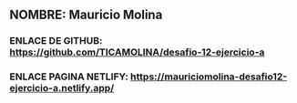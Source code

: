 ## NOMBRE: Mauricio Molina

### ENLACE DE GITHUB: https://github.com/TICAMOLINA/desafio-12-ejercicio-a

### ENLACE PAGINA NETLIFY: https://mauriciomolina-desafio12-ejercicio-a.netlify.app/